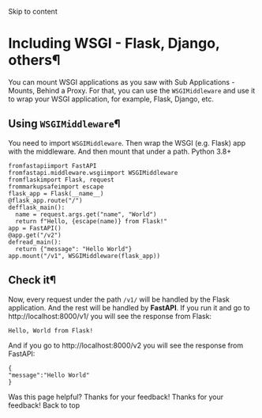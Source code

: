 Skip to content 
# Including WSGI - Flask, Django, others¶
You can mount WSGI applications as you saw with Sub Applications - Mounts, Behind a Proxy.
For that, you can use the `WSGIMiddleware` and use it to wrap your WSGI application, for example, Flask, Django, etc.
## Using `WSGIMiddleware`¶
You need to import `WSGIMiddleware`.
Then wrap the WSGI (e.g. Flask) app with the middleware.
And then mount that under a path.
Python 3.8+
```
fromfastapiimport FastAPI
fromfastapi.middleware.wsgiimport WSGIMiddleware
fromflaskimport Flask, request
frommarkupsafeimport escape
flask_app = Flask(__name__)
@flask_app.route("/")
defflask_main():
  name = request.args.get("name", "World")
  return f"Hello, {escape(name)} from Flask!"
app = FastAPI()
@app.get("/v2")
defread_main():
  return {"message": "Hello World"}
app.mount("/v1", WSGIMiddleware(flask_app))

```

## Check it¶
Now, every request under the path `/v1/` will be handled by the Flask application.
And the rest will be handled by **FastAPI**.
If you run it and go to http://localhost:8000/v1/ you will see the response from Flask:
```
Hello, World from Flask!

```

And if you go to http://localhost:8000/v2 you will see the response from FastAPI:
```
{
"message":"Hello World"
}

```

Was this page helpful? 
Thanks for your feedback! 
Thanks for your feedback! 
Back to top 
